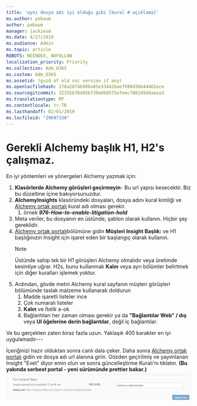 ```yaml
---
title: 'aynı dosya adı iyi olduğu gibi [kural #-açıklama]'
ms.author: pebaum
author: pebaum
manager: jackiesm
ms.date: 4/27/2018
ms.audience: Admin
ms.topic: article
ROBOTS: NOINDEX, NOFOLLOW
localization_priority: Priority
ms.collection: Adm_O365
ms.custom: Adm_O365
ms.assetid: (guid of old soc version if any)
ms.openlocfilehash: 278a26f4b986a85e33442baef690d3bb44462ace
ms.sourcegitcommit: 32355b76d45b730a069575efeec708149d4aeaa3
ms.translationtype: MT
ms.contentlocale: tr-TR
ms.lasthandoff: 02/01/2019
ms.locfileid: "29697150"
---
```

# <a name="required-alchemy-header-h1-h2s-dont-work"></a>Gerekli Alchemy başlık H1, H2's çalışmaz.
En iyi yöntemleri ve yönergeleri Alchemy yazmak için:

1. **Klasörlerde Alchemy görüşleri geçirmeyin**- Bu url yapısı kesecektir. Biz bu düzeltme içine bakıyorsunuzdur.
1. **AlchemyInsights** klasöründeki dosyaları, dosya adını kural kimliği ve [Alchemy ortak portalı](https://alchemyportal.azurewebsites.net) kural adı olması gerekir.
    1. örnek ***976-How-to-enable-litigation-hold***
1. Meta veriler, bu dosyanın en üstünde, şablon olarak kullanın. Hiçbir şey gereklidir.
1. [Alchemy ortak portalı](https://alchemyportal.azurewebsites.net)bölümüne gidin **Müşteri Insight Başlık:** ve H1 başlığınızın Insight için işaret eden bir başlangıç olarak kullanın. 
    > [!NOTE]
    > Üstünde sahip tek bir H1 görüşleri Alchemy olmalıdır veya üretimde kesintiye uğrar. H2s, bunu kullanmak **Kalın** veya ayrı bölümler belirtmek için diğer kuralları işlemek yoktur.
1. Ardından, gövde metni Alchemy kural sayfanın müşteri görüşleri bölümünde taslak malzeme kullanarak doldurun
    1. Madde işaretli listeler ince
    1. Çok numaralı listeler
    1. **Kalın** ve *İtalik* a-ok
    1. Bağlantıları her zaman olması gerekir ya da **"Bağlantılar Web" / dış** veya **UI öğelerine derin bağlantılar**, değil iç bağlantılar.

Ve bu gerçekten zaten biraz fazla uzun. Yaklaşık 400 karakter en iyi uygulamadır---

İçeriğinizi hazır olduktan sonra canlı dala çeker. Daha sonra [Alchemy ortak portalı](https://alchemyportal.azurewebsites.net) gidin ve dosya adı url alanına girin. Gözden geçirilmiş ve yayımlanan Insight "Evet" diyor emin olun ve sonra güncelleştirme Kuralı'nı tıklatın. **(Bu yakında serbest portal - yeni sürümünde prettier bakar.)** 
 ![url alanı](media/for-content-team.PNG)

